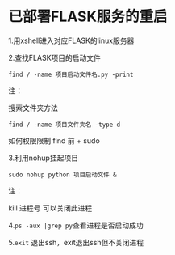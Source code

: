 # 已部署FLASK服务的重启



1.用xshell进入对应FLASK的linux服务器



2.查找FLASK项目的启动文件

`find / -name 项目启动文件名.py -print`

注：

搜索文件夹方法

`find / -name 项目文件夹名 -type d`

如何权限限制  find 前 + sudo



3.利用nohup挂起项目

`sudo nohup python 项目启动文件 &`

注：

kill 进程号 可以关闭此进程



4.`ps -aux |grep py`查看进程是否启动成功



5.`exit` 退出ssh，exit退出ssh但不关闭进程